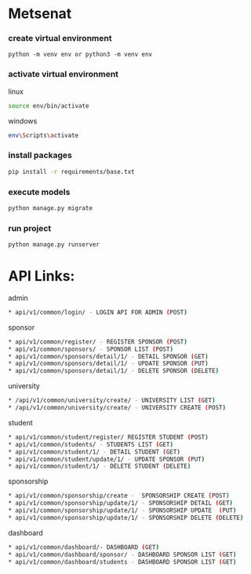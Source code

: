 # Metsenat

### create virtual environment
```
python -m venv env or python3 -m venv env
```

### activate virtual environment
linux 
```bash
source env/bin/activate
```

windows
```bash
env\Scripts\activate
```

### install packages
```bash
pip install -r requirements/base.txt
```

### execute models
```bash
python manage.py migrate 
```

### run project
```bash
python manage.py runserver
```


# API Links:

admin
``` bash
* api/v1/common/login/ - LOGIN API FOR ADMIN (POST)
```

sponsor
```bash
* api/v1/common/register/ - REGISTER SPONSOR (POST)
* api/v1/common/sponsors/ - SPONSOR LIST (POST)
* api/v1/common/sponsors/detail/1/ - DETAIL SPONSOR (GET)
* api/v1/common/sponsors/detail/1/ - UPDATE SPONSOR (PUT)
* api/v1/common/sponsors/detail/1/ - DELETE SPONSOR (DELETE)
```

university
```bash
* /api/v1/common/university/create/ - UNIVERSITY LIST (GET)
* /api/v1/common/university/create/ - UNIVERSITY CREATE (POST)
```

student
```bash
* api/v1/common/student/register/ REGISTER STUDENT (POST)
* api/v1/common/students/ - STUDENTS LIST (GET)
* api/v1/common/student/1/ - DETAIL STUDENT (GET)
* api/v1/common/student/update/1/ - UPDATE SPONSOR (PUT)
* api/v1/common/student/1/ - DELETE STUDENT (DELETE)
```

sponsorship
```bash
* api/v1/common/sponsorship/create -  SPONSORSHIP CREATE (POST)
* api/v1/common/sponsorship/update/1/ - SPONSORSHIP DETAIL (GET)
* api/v1/common/sponsorship/update/1/ - SPONSORSHIP UPDATE  (PUT)
* api/v1/common/sponsorship/update/1/ - SPONSORSHIP DELETE (DELETE)
```


dashboard
```bash
* api/v1/common/dashboard/- DASHBOARD (GET)
* api/v1/common/dashboard/sponsor/ - DASHBOARD SPONSOR LIST (GET)
* api/v1/common/dashboard/students - DASHBOARD SPONSOR LIST (GET)
```